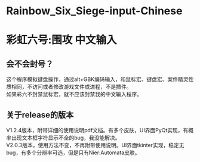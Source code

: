 # Rainbow_Six_Siege-input-Chinese
# 彩虹六号:围攻 中文输入
## 会不会封号？
这个程序模拟键盘操作，通过alt+GBK编码输入，和鼠标宏、键盘宏、案件精灵性质相同，不访问或者修改游戏文件或进程，不是插件。  
如果彩六不封禁鼠标宏，就不应该封禁我的中文输入程序。
## 关于release的版本
V1.2.4版本，附带详细的使用说明pdf文档。有多个皮肤，UI界面PyQt实现，有概率出现文本框字符显示不全的bug，我没能解决。  
V2.0.3版本，使用方法不变，不再附带使用说明。UI界面tkinter实现，稳定无bug，有多个分辨率可选，但是只有Nier:Automata皮肤。
